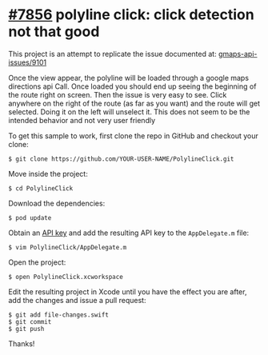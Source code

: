 # [#7856](https://code.google.com/p/gmaps-api-issues/issues/detail?id=9101) polyline click: click detection not that good

This project is an attempt to replicate the issue documented at:
[gmaps-api-issues/9101](https://code.google.com/p/gmaps-api-issues/issues/detail?id=9101)

Once the view appear, the polyline will be loaded through a google maps directions api Call.
Once loaded you should end up seeing the beginning of the route right on screen.
Then the issue is very easy to see. Click anywhere on the right of the route (as far as you want) and the route will get selected. Doing it on the left will unselect it.
This does not seem to be the intended behavior and not very user friendly

To get this sample to work, first clone the repo in GitHub and checkout
your clone:

    $ git clone https://github.com/YOUR-USER-NAME/PolylineClick.git

Move inside the project:

    $ cd PolylineClick

Download the dependencies:

    $ pod update

Obtain an [API key](https://developers.google.com/maps/documentation/ios/start#obtaining_an_api_key)
and add the resulting API key to the `AppDelegate.m` file:

    $ vim PolylineClick/AppDelegate.m

Open the project:

    $ open PolylineClick.xcworkspace

Edit the resulting project in Xcode until you have the effect you are after,
add the changes and issue a pull request:

    $ git add file-changes.swift
    $ git commit
    $ git push

Thanks!
